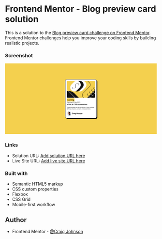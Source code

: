 # Frontend Mentor - Blog preview card solution

This is a solution to the [Blog preview card challenge on Frontend Mentor](https://www.frontendmentor.io/challenges/blog-preview-card-ckPaj01IcS). Frontend Mentor challenges help you improve your coding skills by building realistic projects. 


### Screenshot

![](./public/screenshot1.png)


### Links

- Solution URL: [Add solution URL here](https://github.com/craigdev937/front_blog_preview_card)
- Live Site URL: [Add live site URL here](https://frontblogpreviewcard1.netlify.app/)

### Built with

- Semantic HTML5 markup
- CSS custom properties
- Flexbox
- CSS Grid
- Mobile-first workflow

## Author

- Frontend Mentor - [@Craig Johnson](https://www.frontendmentor.io/profile/craigdev937)

